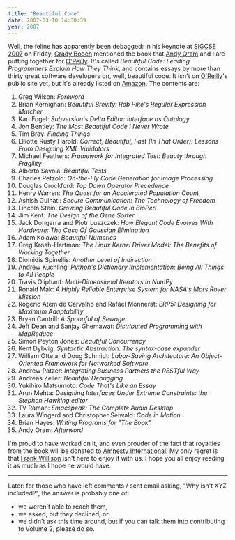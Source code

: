 ```yaml
---
title: "Beautiful Code"
date: 2007-03-10 14:30:39
year: 2007
---
```

Well, the feline has apparently been debagged: in his keynote at <a href="http://www.cs.potsdam.edu/sigcse07/index.shtml">SIGCSE 2007</a> on Friday, <a href="http://www.cs.potsdam.edu/sigcse07/Speakers.shtml#booch">Grady Booch</a> mentioned the book that <a href="http://www.oreillynet.com/pub/au/36">Andy Oram</a> and I are putting together for <a href="http://www.oreilly.com">O'Reilly</a>. It's called <cite>Beautiful Code: Leading Programmers Explain How They Think</cite>, and contains essays by more than thirty great software developers on, well, beautiful code.  It isn't on <a href="http://www.oreilly.com">O'Reilly</a>'s public site yet, but it's already listed on <a href="http://www.amazon.com/Beautiful-Code-Leading-Programmers-Explain/dp/0596510047">Amazon</a>. The contents are:
<ol>
  <li>Greg Wilson: <cite>Foreword</cite></li>
  <li>Brian Kernighan: <cite>Beautiful Brevity: Rob Pike's Regular Expression Matcher</cite></li>
  <li>Karl Fogel: <cite>Subversion's Delta Editor: Interface as Ontology</cite></li>
  <li>Jon Bentley: <cite>The Most Beautiful Code I Never Wrote</cite></li>
  <li>Tim Bray: <cite>Finding Things</cite></li>
  <li>Elliotte Rusty Harold: <cite>Correct, Beautiful, Fast (In That Order): Lessons From Designing XML Validators</cite></li>
  <li>Michael Feathers: <cite>Framework for Integrated Test: Beauty through Fragility</cite></li>
  <li>Alberto Savoia: <cite>Beautiful Tests</cite></li>
  <li>Charles Petzold: <cite>On-the-Fly Code Generation for Image Processing</cite></li>
  <li>Douglas Crockford: <cite>Top Down Operator Precedence</cite></li>
  <li>Henry Warren: <cite>The Quest for an Accelerated Population Count</cite></li>
  <li>Ashish Gulhati: <cite>Secure Communication: The Technology of Freedom</cite></li>
  <li>Lincoln Stein: <cite>Growing Beautiful Code in BioPerl</cite></li>
  <li>Jim Kent: <cite>The Design of the Gene Sorter</cite></li>
  <li>Jack Dongarra and Piotr Luszczek: <cite>How Elegant Code Evolves With Hardware: The Case Of Gaussian Elimination </cite></li>
  <li>Adam Kolawa: <cite>Beautiful Numerics</cite></li>
  <li>Greg Kroah-Hartman: <cite>The Linux Kernel Driver Model: The Benefits of Working Together</cite></li>
  <li>Diomidis Spinellis: <cite>Another Level of Indirection</cite></li>
  <li>Andrew Kuchling: <cite>Python's Dictionary Implementation: Being All Things to All People</cite></li>
  <li>Travis Oliphant: <cite>Multi-Dimensional Iterators in NumPy</cite></li>
  <li>Ronald Mak: <cite>A Highly Reliable Enterprise System for NASA's Mars Rover Mission</cite></li>
  <li>Rogerio Atem de Carvalho and Rafael Monnerat: <cite>ERP5: Designing for Maximum Adaptability</cite></li>
  <li>Bryan Cantrill: <cite>A Spoonful of Sewage</cite></li>
  <li>Jeff Dean and Sanjay Ghemawat: <cite>Distributed Programming with MapReduce</cite></li>
  <li>Simon Peyton Jones: <cite>Beautiful Concurrency</cite></li>
  <li>Kent Dybvig: <cite>Syntactic Abstraction: The syntax-case expander</cite></li>
  <li>William Otte and Doug Schmidt: <cite>Labor-Saving Architecture: An Object-Oriented Framework for Networked Software</cite></li>
  <li>Andrew Patzer: <cite>Integrating Business Partners the RESTful Way</cite></li>
  <li>Andreas Zeller: <cite>Beautiful Debugging</cite></li>
  <li>Yukihiro Matsumoto: <cite>Code That's Like an Essay</cite></li>
  <li>Arun Mehta: <cite>Designing Interfaces Under Extreme Constraints: the Stephen Hawking editor</cite></li>
  <li>TV Raman: <cite>Emacspeak: The Complete Audio Desktop</cite></li>
  <li>Laura Wingerd and Christopher Seiwald: <cite>Code in Motion</cite></li>
  <li>Brian Hayes: <cite>Writing Programs for "The Book"</cite></li>
  <li>Andy Oram: <cite>Afterword</cite></li>
</ol>
I'm proud to have worked on it, and even prouder of the fact that royalties from the book will be donated to <a href="http://www.amnesty.org">Amnesty International</a>.  My only regret is that <a href="http://www.oreilly.com/news/frank_0701.html">Frank Willison</a> isn't here to enjoy it with us.  I hope you all enjoy reading it as much as I hope he would have.

<hr />Later: for those who have left comments / sent email asking, "Why isn't XYZ included?", the answer is probably one of:
<ul>
  <li>we weren't able to reach them,</li>
  <li>we asked, but they declined, or</li>
  <li>we didn't ask this time around, but if you can talk them into contributing to Volume 2, please do so.</li>
</ul>
